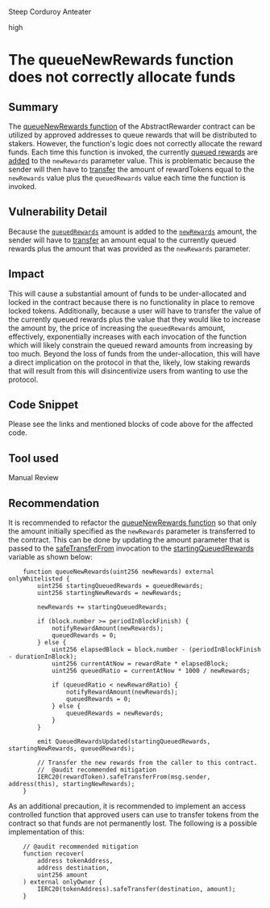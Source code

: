 Steep Corduroy Anteater

high

# The queueNewRewards function does not correctly allocate funds
## Summary

The [queueNewRewards function](https://github.com/sherlock-audit/2023-06-tokemak/blob/main/v2-core-audit-2023-07-14/src/rewarders/AbstractRewarder.sol#L235) of the AbstractRewarder contract can be utilized by approved addresses to queue rewards that will be distributed to stakers. However, the function's logic does not correctly allocate the reward funds. Each time this function is invoked, the currently [queued rewards](https://github.com/sherlock-audit/2023-06-tokemak/blob/main/v2-core-audit-2023-07-14/src/rewarders/AbstractRewarder.sol#L236) are [added](https://github.com/sherlock-audit/2023-06-tokemak/blob/main/v2-core-audit-2023-07-14/src/rewarders/AbstractRewarder.sol#L239) to the `newRewards` parameter value.  This is problematic because the sender will then have to [transfer](https://github.com/sherlock-audit/2023-06-tokemak/blob/main/v2-core-audit-2023-07-14/src/rewarders/AbstractRewarder.sol#L260) the amount of rewardTokens equal to the `newRewards` value plus the `queuedRewards` value each time the function is invoked.

## Vulnerability Detail

Because the [`queuedRewards`](https://github.com/sherlock-audit/2023-06-tokemak/blob/main/v2-core-audit-2023-07-14/src/rewarders/AbstractRewarder.sol#L236) amount is added to the [`newRewards`](https://github.com/sherlock-audit/2023-06-tokemak/blob/main/v2-core-audit-2023-07-14/src/rewarders/AbstractRewarder.sol#L239) amount, the sender will have to [transfer](https://github.com/sherlock-audit/2023-06-tokemak/blob/main/v2-core-audit-2023-07-14/src/rewarders/AbstractRewarder.sol#L260)  an amount equal to the currently queued rewards plus the amount that was provided as the `newRewards` parameter.

## Impact

This will cause a substantial amount of funds to be under-allocated and locked in the contract because there is no functionality in place to remove locked tokens. Additionally, because a user will have to transfer the value of the currently queued rewards plus the value that they would like to increase the amount by, the price of increasing the `queuedRewards` amount, effectively, exponentially increases with each invocation of the function which will likely constrain the queued reward amounts from increasing by too much. Beyond the loss of funds from the under-allocation, this will have a direct implication on the protocol in that the, likely, low staking rewards that will result from this will disincentivize users from wanting to use the  protocol.

## Code Snippet

Please see the links and mentioned blocks of code above for the affected code.

## Tool used

Manual Review

## Recommendation

It is recommended to refactor the [queueNewRewards function](https://github.com/sherlock-audit/2023-06-tokemak/blob/main/v2-core-audit-2023-07-14/src/rewarders/AbstractRewarder.sol#L235) so that only the amount initially specified as the `newRewards` parameter is transferred to the contract. This can be done by updating the amount parameter that is passed to the [safeTransferFrom](https://github.com/sherlock-audit/2023-06-tokemak/blob/main/v2-core-audit-2023-07-14/src/rewarders/AbstractRewarder.sol#L260C73-L260C83) invocation to the [startingQueuedRewards](https://github.com/sherlock-audit/2023-06-tokemak/blob/main/v2-core-audit-2023-07-14/src/rewarders/AbstractRewarder.sol#L236) variable as shown below:
```solidity
    function queueNewRewards(uint256 newRewards) external onlyWhitelisted {
        uint256 startingQueuedRewards = queuedRewards;
        uint256 startingNewRewards = newRewards;

        newRewards += startingQueuedRewards;

        if (block.number >= periodInBlockFinish) {
            notifyRewardAmount(newRewards);
            queuedRewards = 0;
        } else {
            uint256 elapsedBlock = block.number - (periodInBlockFinish - durationInBlock);
            uint256 currentAtNow = rewardRate * elapsedBlock;
            uint256 queuedRatio = currentAtNow * 1000 / newRewards;

            if (queuedRatio < newRewardRatio) {
                notifyRewardAmount(newRewards);
                queuedRewards = 0;
            } else {
                queuedRewards = newRewards;
            }
        }

        emit QueuedRewardsUpdated(startingQueuedRewards, startingNewRewards, queuedRewards);

        // Transfer the new rewards from the caller to this contract.
        //  @audit recommended mitigation
        IERC20(rewardToken).safeTransferFrom(msg.sender, address(this), startingNewRewards);
    }
```
As an additional precaution, it is recommended to implement an access controlled function that approved users can use to transfer tokens from the contract so that funds are not permanently lost. The following is a possible implementation of this:
```solidity
    // @audit recommended mitigation
    function recover(
        address tokenAddress,
        address destination,
        uint256 amount
    ) external onlyOwner {
        IERC20(tokenAddress).safeTransfer(destination, amount);
    }
```
